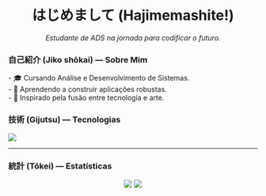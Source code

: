 <h1 align="center">はじめまして (Hajimemashite!)</h1>
<p align="center">
  <em>Estudante de ADS na jornada para codificar o futuro.</em>
</p>

### **自己紹介 (Jiko shōkai) — Sobre Mim**

<p>
  - 🎓 Cursando Análise e Desenvolvimento de Sistemas.
  <br>
  - 🌱 Aprendendo a construir aplicações robustas.
  <br>
  - 🌃 Inspirado pela fusão entre tecnologia e arte.
</p>

### **技術 (Gijutsu) — Tecnologias**

<p align="left">
  <a href="https://skillicons.dev">
    <img src="https://skillicons.dev/icons?i=js,ts,react,nodejs,postgres,git,docker,java,vscode&theme=dark" />
  </a>
</p>

---

### **統計 (Tōkei) — Estatísticas**
<p align="center">
  <img src="https://github-readme-stats.vercel.app/api?username=GAMBARO1924&show_icons=true&theme=tokyonight&include_all_commits=true&count_private=true" /> <img src="https://github-readme-stats.vercel.app/api/top-langs/?username=GAMBARO1924&layout=compact&langs_count=8&theme=tokyonight" />
</p>


